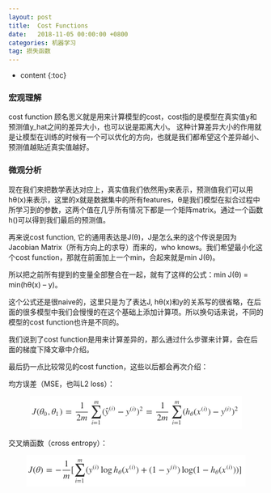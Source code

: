 ```yaml
---
layout: post
title:  Cost Functions
date:   2018-11-05 00:00:00 +0800
categories: 机器学习
tag: 损失函数
---
```


* content
{:toc}


### 宏观理解

cost function 顾名思义就是用来计算模型的cost，cost指的是模型在真实值y和预测值y_hat之间的差异大小，也可以说是距离大小。
这种计算差异大小的作用就是让模型在训练的时候有一个可以优化的方向，也就是我们都希望这个差异越小、预测值越贴近真实值越好。

### 微观分析

现在我们来把数学表达对应上，真实值我们依然用y来表示，预测值我们可以用hθ(x)来表示，这里的x就是数据集中的所有features，θ是我们模型在拟合过程中所学习到的参数，这两个值在几乎所有情况下都是一个矩阵matrix。通过一个函数h()可以得到我们最后的预测值。

再来说cost function, 它的通用表达是J(θ)，J是怎么来的这个传说是因为Jacobian Matrix（所有方向上的求导）而来的，who knows。我们希望最小化这个cost function，那就在前面加上一个min，合起来就是min J(θ)。

所以把之前所有提到的变量全部整合在一起，就有了这样的公式：min J(θ) = min(hθ(x) – y)。

这个公式还是很naive的，这里只是为了表达J, hθ(x)和y的关系写的很省略，在后面的很多模型中我们会慢慢的在这个基础上添加计算项。所以换句话来说，不同的模型的cost function也许是不同的。

我们说到了cost function是用来计算差异的，那么通过什么步骤来计算，会在后面的梯度下降文章中介绍。

最后扔一点比较常见的cost function，这些以后都会再次介绍：

均方误差（MSE，也叫L2 loss）：
<p align="center">
  <img src="/_imgs/costfunction/1.png">
</p>
交叉熵函数（cross entropy）：
<p align="center"> 
  <img src="/_imgs/costfunction/2.png">
</p>
